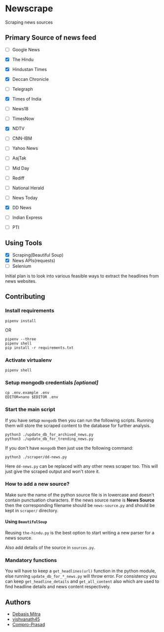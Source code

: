 # Newscrape
Scraping news sources

## Primary Source of news feed

- [ ] Google News
- [x] The Hindu
- [x] Hindustan Times
- [x] Deccan Chronicle
- [ ] Telegraph
- [x] Times of India
- [ ] News18
- [ ] TimesNow
- [x] NDTV 
- [ ] CNN-IBM
- [ ] Yahoo News
- [ ] AajTak
- [ ] Mid Day
- [ ] Rediff 
- [ ] National Herald
- [ ] News Today
- [x] DD News
- [ ] Indian Express
- [ ] PTI


## Using Tools

- [x] Scraping(Beautiful Soup)
- [x] News APIs(requests)
- [ ] Selenium

Initial plan is to look into various feasible ways to extract the headlines from news websites.

## Contributing

### Install requirements
```
pipenv install
```
OR
```
pipenv --three
pipenv shell
pip install -r requirements.txt
```

### Activate virtualenv
```
pipenv shell
```

### Setup mongodb credentials _[optional]_
```
cp .env.example .env
EDITOR=nano $EDITOR .env
```

### Start the main script
If you have setup `mongodb` then you can run the following scripts. Running them will store the scraped content to the database for further analysis.
```
python3 ./update_db_for_archived_news.py
python3 ./update_db_for_trending_news.py
```
If you don't have `mongodb` then just use the following command:
```
python3 ./scraper/dd-news.py
```
Here `dd-news.py` can be replaced with any other news scraper too. This will just give the scraped output and won't store it.

### How to add a new source?

Make sure the name of the python source file is in lowercase and doesn't contain punctuation characters. If the news source name is **News Source** then the corresponding filename should be `news-source.py` and should be kept in `scraper/` directory.

#### Using `BeautifulSoup`
Reusing `the-hindu.py` is the best option to start writing a new parser for a news source.

Also add details of the source in `sources.py`.

### Mandatory functions
You will have to keep a `get_headlines(url)` function in the python module, else running `update_db_for_*_news.py` will throw error. For consistency you can keep `get_headline_details` and `get_all_content` also which are used to find headline details and news content respectively.

## Authors
- [Debasis Mitra](https://www.nitdgp.ac.in/faculty/c8a7fd24-de21-4537-8e67-acab7d45b9d2)
- [vishvanath45](https://github.com/vishvanath45)
- [Compro-Prasad](https://github.com/Compro-Prasad)
